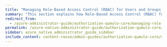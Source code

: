 ```yaml
---
title: "Managing Role-Based Access Control (RBAC) for Users and Groups in Qumulo Core"
summary: "This section explains how Role-Based Access Control (RBAC) for users and groups works in Qumulo Core, explains the role types, and shows how to manage them by using the Qumulo Core Web UI."
redirect_from:
  - /azure-administrator-guide/authorization-qumulo-core/managing-role-based-access-control-rbac.html
permalink: /azure-native-administrator-guide/authorization-qumulo-core/managing-role-based-access-control-rbac.html
sidebar: azure_native_administrator_guide_sidebar
include_content: content-reuse/admin-guides/authorization-qumulo-core/managing-role-based-access-control-rbac.md
---
```

